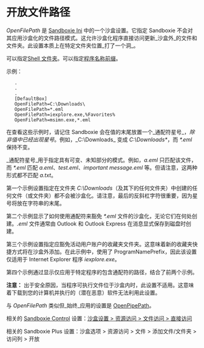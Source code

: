 # 开放文件路径

_OpenFilePath_ 是 [Sandboxie Ini](SandboxieIni.md) 中的一个沙盒设置。它指定 Sandboxie 不会对其应用沙盒化的文件路径模式。这允许沙盒化程序直接访问更新_沙盒外_的文件和文件夹。此设置本质上在特定文件夹位置_打了一个洞_。

可以指定[Shell 文件夹](ShellFolders.md)。可以指定[程序名称前缀](ProgramNamePrefix.md)。

示例：
```
   .
   .
   .
   [DefaultBox]
   OpenFilePath=C:\Downloads\
   OpenFilePath=*.eml
   OpenFilePath=iexplore.exe,%Favorites%
   OpenFilePath=msimn.exe,*.eml
```

在查看这些示例时，请记住 Sandboxie 会在值的末尾放置一个_通配符星号_，_除非值中已经出现星号_。例如，_C:\Downloads\_ 变成 _C:\Downloads\*_，而 _*.eml_ 保持不变。

_通配符星号_用于指定具有可变、未知部分的模式。例如，_a.eml_ 只匹配该文件，而 _*.eml_ 匹配 _a.eml_、_test.eml_、_important message.eml_ 等。但请注意，这两种形式都不匹配 _a.txt_。

第一个示例设置指定在文件夹 _C:\Downloads_（及其下的任何文件夹）中创建的任何文件（或文件夹）都不会被沙盒化。请注意，最后的反斜杠字符很重要，因为星号将放在字符串的末尾。

第二个示例显示了如何使用通配符来豁免 _*.eml_ 文件的沙盒化，无论它们在何处创建。_.eml_ 文件通常由 Outlook 和 Outlook Express 在消息显式保存到磁盘时创建。

第三个示例设置指定应豁免活动用户账户的收藏夹文件夹。这意味着新的收藏夹快捷方式将在沙盒外添加。在此示例中，使用了 ProgramNamePrefix，因此该设置仅适用于 Internet Explorer 程序 _iexplore.exe_。

第四个示例通过显示仅应用于特定程序的包含通配符的路径，结合了前两个示例。

**注意：** 出于安全原因，当程序可执行文件位于沙盒内时，此设置不适用。这意味着下载到您的计算机并执行的（潜在恶意）软件无法利用此设置。

与 _OpenFilePath_ 类似但_始终_应用的设置是 [OpenPipePath](OpenPipePath.md)。

相关的 [Sandboxie Control](SandboxieControl.md) 设置：[沙盒设置 > 资源访问 > 文件访问 > 直接访问](ResourceAccessSettings.md#file-access--direct-access)

相关的 Sandboxie Plus 设置：沙盒选项 > 资源访问 > 文件 > 添加文件/文件夹 > 访问列 > 开放 